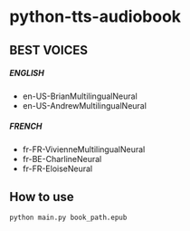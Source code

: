 # python-tts-audiobook

## BEST VOICES
##### ENGLISH
- en-US-BrianMultilingualNeural
- en-US-AndrewMultilingualNeural
##### FRENCH
- fr-FR-VivienneMultilingualNeural
- fr-BE-CharlineNeural
- fr-FR-EloiseNeural

## How to use
```bash
python main.py book_path.epub
```
